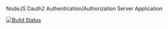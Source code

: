 NodeJS Oauth2 Authentication/Authorization Server Application

[![Build Status](https://travis-ci.org/sourvil/nodejs-oauth2orize-server.svg?branch=master)](https://travis-ci.org/sourvil/nodejs-oauth2orize-server)